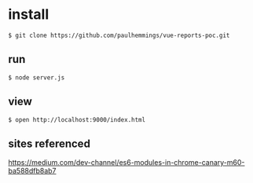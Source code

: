 # install

```
$ git clone https://github.com/paulhemmings/vue-reports-poc.git
```

## run

```
$ node server.js
```

## view

```
$ open http://localhost:9000/index.html
```

## sites referenced

https://medium.com/dev-channel/es6-modules-in-chrome-canary-m60-ba588dfb8ab7
